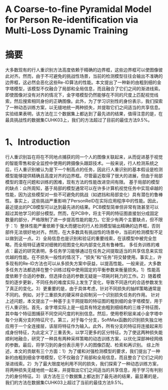 # A Coarse-to-fine Pyramidal Model for Person Re-identification via Multi-Loss Dynamic Training

# 摘要
   大多数现有的行人重识别方法高度依赖于精确的边界框，这些边界框可以使图像彼此对齐。然而，由于不可避免的挑战性场景，当前的检测模型往往会输出不准确的边界框，这必然会恶化这些Re-ID算法的性能。本文提出了一种新的由粗到细的金字塔模型，该模型不仅融合了局部和全局信息，而且融合了它们之间的渐进线索。即使图像对没有对齐的情况下，金字塔模型仍然能够在不同的尺度上匹配视觉线索，然后搜索相同身份的正确图像。此外，为了学习识别性的身份表示，我们探索了一种动态训练方案，以无缝地统一两种损失，并提取它们之间适当的共享信息。实验结果表明，该方法在三个数据集上都达到了最先进的结果，值得注意的是，在最具挑战性的数据集CUHK03上，我们的方法超过了目前的最佳方法9.5%。
# 1、Introduction
   行人重识别旨在将在不同地点捕获的同一个人的图像关联起来，从而促进基于视觉的智能零售和安全监控中使用的跨摄像头跟踪技术。一般来说，行人检测系统之后，行人重识别被认为是下一个制高点的任务，因此行人重识别的基本假设是检测模型能够提供精确且高度对齐的边界框。尽管最近取得了很大的进展，但由于局部模型的潜在问题和训练的困难，现有方法的性能改进空间有限。
   基于局部的模型的缺点：众所周知，基于局部的模型通常可以在许多计算机视觉任务中实现卓越的性能，因为这些模型对一些不可避免的挑战（如遮挡和局部变化）具有潜在的鲁棒性。事实上，这些挑战严重影响了PersonReID在实际应用程序中的性能。因此，最近提出的PCB模型可以达到最先进的结果。PCB模型简单但非常有效甚至可以超过其他学习的部分模型。然而，在PCB中，将主干网的特征图直接划分成固定数量的部分，严格限制了进一步提高性能的能力。它至少有两个主要缺点，但不限于：1）整体性能严重依赖于强大而健壮的行人检测模型输出精确的边界框，否则部件无法很好地对齐。然而，在大多数具有挑战性的场景中，当前的检测模型不足以做到这一点。2）全局信息也是识别和验证的重要线索，在该模型中被完全忽略，而全局特征通常对细微的视图变化和内部变化具有鲁棒性。
   多任务训练的难点：最近的研究表明，多任务学习能够通过在任务之间提取适当的共享信息来实现优越的性能。在不损失一般性的情况下，“损失”和“任务”将交替使用。事实上，许多现有的Re-ID方法也可以从多损失方案中获益，以提高性能。一般来说，大多数多任务方法都选择在整个训练过程中使用固定的平衡参数来衡量损失。1）性能高度依赖于合适的参数，但选择合适的参数无疑是一项耗时耗力的工作。2）随着模型的逐步更新，不同任务的难度实际上发生了变化，导致不同迭代的合适参数发生了真正的变化。3）更重要的是，由于具体考虑，针对不同损失的抽样策略通常是不同的。例如，对于三重损失的硬采样会抑制另一个识别损失任务的作用。
   针对上述问题，本文提出了一种基于主干网提取的特征图的粗到细的金字塔模型，用于行人重识别。首先，金字塔实际上是一组具有特定由粗到细结构的三维子特征图，其中每个特征图捕获不同空间尺度的判别信息。然后，使用卷积层来减小金字塔中每个分离分支的特征尺寸。第三，对于每个分支，SoftMax函数的识别损失独立地应用于一个全连接层，该层将特征作为输入。此外，所有分支的特征将连接起来形成身份特征，为此定义了三重丢失，以学习更多的区分特征。为了使这两种损失能顺利地融合，研究了一种具有两种采样策略的动态训练方案，以优化深部神经网络的参数。最后，将学习到的身份表示用于人的图像匹配、检索和再识别。
   综上所述，本文的贡献有三个方面：1）为了缓和对强检测模型的要求，我们提出了一种新的由粗到细金字塔模型，它不仅融合了局部和全局信息，而且整合了它们之间的渐进线索。2）为了最大限度地利用不同的损失，我们探索了一种动态训练方案，将两种损失无缝地统一起来，并提取出它们之间适当的共享信息，用于学习有判别力的身份特征。3）该方法在三个数据集上都达到了最先进的结果，最显著的是，我们的方法在数据集CUHK03上超过了当前的最佳方法9.5%。
